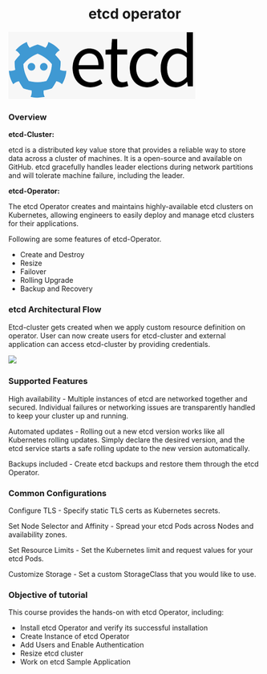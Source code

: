 <h1 align="center">etcd operator</h1> 

![Logo](_images/logo.png)


### Overview

**etcd-Cluster:**

etcd is a distributed key value store that provides a reliable way to store data across a cluster of machines. It is a open-source and available on GitHub. etcd gracefully handles leader elections during network partitions and will tolerate machine failure, including the leader.

**etcd-Operator:**

The etcd Operator creates and maintains highly-available etcd clusters on Kubernetes, allowing engineers to easily deploy and manage etcd clusters for their applications.

Following are some features of etcd-Operator.

- Create and Destroy
- Resize
- Failover
- Rolling Upgrade
- Backup and Recovery

### etcd Architectural Flow

Etcd-cluster gets created when we apply custom resource definition on operator. User can now create users for etcd-cluster and external application can access etcd-cluster by providing credentials.

![](_images/etcd_arch.png)


### Supported Features
High availability - Multiple instances of etcd are networked together and secured. Individual failures or networking issues are transparently handled to keep your cluster up and running.

Automated updates - Rolling out a new etcd version works like all Kubernetes rolling updates. Simply declare the desired version, and the etcd service starts a safe rolling update to the new version automatically.

Backups included - Create etcd backups and restore them through the etcd Operator.

### Common Configurations
Configure TLS - Specify static TLS certs as Kubernetes secrets.

Set Node Selector and Affinity - Spread your etcd Pods across Nodes and availability zones.

Set Resource Limits - Set the Kubernetes limit and request values for your etcd Pods.

Customize Storage - Set a custom StorageClass that you would like to use.

### Objective of tutorial

This course provides the hands-on with etcd Operator, including:

- Install etcd Operator and verify its successful installation
- Create Instance of etcd Operator
- Add Users and Enable Authentication
- Resize etcd cluster
- Work on etcd Sample Application
